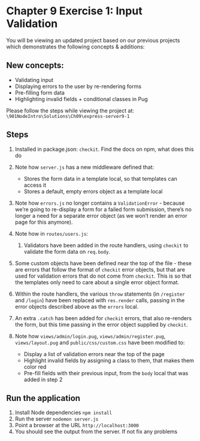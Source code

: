 # Chapter 9 Exercise 1: Input Validation

You will be viewing an updated project based on our previous projects which demonstrates the following concepts & additions: 


## New concepts:
* Validating input
* Displaying errors to the user by re-rendering forms
* Pre-filling form data
* Highlighting invalid fields + conditional classes in Pug

Please follow the steps while viewing the project at:
`\901NodeIntro\Solutions\Ch09\express-server9-1`


## Steps
1. Installed in package.json: `checkit`. Find the docs on npm, what does this do

1. Note how `server.js` has a new middleware defined that:
    - Stores the form data in a template local, so that templates can access it
    - Stores a default, empty errors object as a template local

1. Note how `errors.js` no longer contains a `ValidationError` - because we’re going to re-display a form for a failed form submission, there’s no longer a need for a separate error object (as we won’t render an error page for this anymore).

1. Note how in `routes/users.js`:

    1. Validators have been added in the route handlers, using `checkit` to validate the form data on `req.body`.

1. Some custom objects have been defined near the top of the file - these are errors that follow the format of `checkit` error objects, but that are used for validation errors that do not come from `checkit`. This is so that the templates only need to care about a single error object format.

1. Within the route handlers, the various `throw` statements (in `/register` and `/login`) have been replaced with `res.render` calls, passing in the error objects described above as the `errors` local.

1. An extra `.catch` has been added for `checkit` errors, that also re-renders the form, but this time passing in the error object supplied by `checkit`.

1. Note how `views/admin/login.pug`, `views/admin/register.pug`, `views/layout.pug` and `public/css/custom.css` have been modified to:
    - Display a list of validation errors near the top of the page
    - Highlight invalid fields by assigning a class to them, that makes them color red
    - Pre-fill fields with their previous input, from the `body` local that was added in step 2
    
## Run the application
1. Install Node dependencies `npm install`
1. Run the server `nodemon server.js`
1. Point a browser at the URL `http://localhost:3000`
1. You should see the output from the server. If not fix any problems
